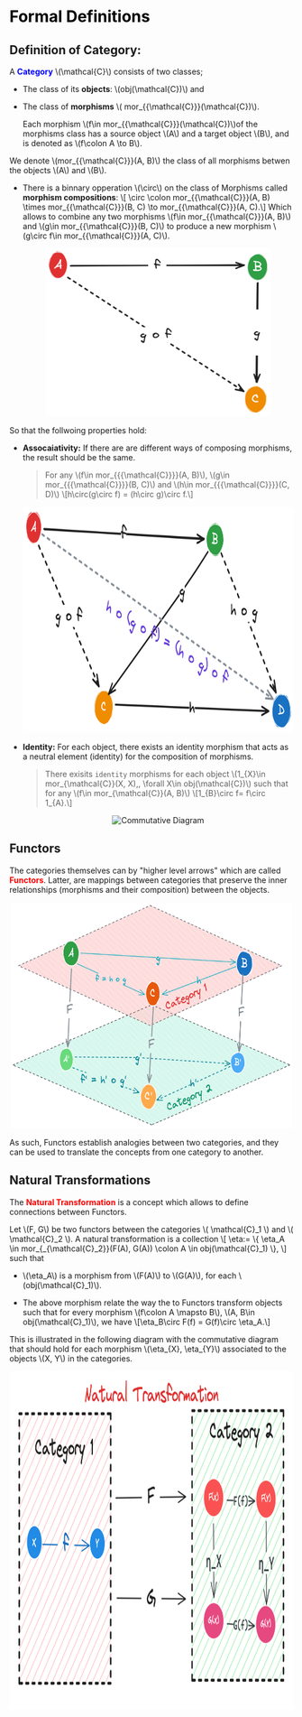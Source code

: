 # <span style="color: black;">**Formal Definitions**</span>


## **Definition of Category**:

A <span style="color: blue;">**Category**</span> \\(\mathcal{C}\\) consists of two classes; 

- The class of its **objects**: \\(obj(\mathcal{C})\\) and 

- The class of **morphisms** \\( mor_{{\mathcal{C}}}(\mathcal{C})\\).
  
  Each morphism \\(f\in mor_{{\mathcal{C}}}(\mathcal{C})\\)of the morphisms class has a source object \\(A\\) and a target object \\(B\\), and is denoted as \\(f\colon A \to B\\). 
  
We denote \\(mor_{{\mathcal{C}}}(A, B)\\) the class of all morphisms betwen the objects \\(A\\) and \\(B\\).

- There is a binnary opperation \\(\circ\\) on the class of Morphisms called **morphism compositions**:
  \\[ \circ \colon mor_{{\mathcal{C}}}(A, B) \times mor_{{\mathcal{C}}}(B, C) \to mor_{{\mathcal{C}}}(A, C).\\] 
  Which allows to combine any two morphisms \\(f\in mor_{{\mathcal{C}}}(A, B)\\) and \\(g\in mor_{{\mathcal{C}}}(B, C)\\) to  produce a new morphism \\(g\circ f\in mor_{{\mathcal{C}}}(A, C)\\).
  
    <div align=center>
    <img src="./img/intro_to_category/commutative_diagram.png" width="400px" hight="100px">
    </div>

So that the follwoing properties hold:

- **Assocaiativity:** If there are are different ways of composing morphisms, the result should be the same.

    > For any \\(f\in mor_{{{\mathcal{C}}}}(A, B)\\), \\(g\in mor_{{{\mathcal{C}}}}(B, C)\\) and \\(h\in mor_{{{\mathcal{C}}}}(C, D)\\)
    \\[h\circ(g\circ f) = (h\circ g)\circ f.\\]

    <div style="text-align: center;">
    <img src="./img/intro_to_category/Associativity.png" alt="Commutative Diagram" width="500" height="400">
    <div>

- **Identity:** For each object, there exists an identity morphism that acts as a neutral element (identity) for the composition of morphisms.

    > There exisits `identity` morphisms for each object \\(1_{X}\in mor_{\mathcal{C}}(X, X),\, \forall X\in obj(\mathcal{C})\\) 
    such that for any \\(f\in mor_{\mathcal{C}}(A, B)\\) \\[1_{B}\circ f= f\circ 1_{A}.\\]

    <div style="text-align: center;">
    <img src="./img/intro_to_category/Identities3.png" alt="Commutative Diagram" width="500" height="400">
    <div>



## **Functors**

The categories themselves can by "higher level arrows" which are called <span style="color: red;">**Functors**</span>. Latter, are mappings between categories that preserve the inner relationships (morphisms and their composition) between the objects.

<div style="text-align: center;">
    <img src="./img/intro_to_category/functor_diag.png" alt="Commutative Diagram" width="500" height="400">
</div>

As such, Functors establish analogies between two categories, and they can be used to translate the concepts from one category to another.

## **Natural Transformations**

The <span style="color: red;">**Natural Transformation**</span> is a concept which allows to define connections between Functors.

Let \\(F, G\\) be two functors between the categories \\( \mathcal{C}_1 \\) and \\( \mathcal{C}_2 \\).
A natural transformation is a collection
\\[
  \eta:= \\{ 
    \eta_A \in
    mor\_{\_{\mathcal{C}_2}}(F(A), G(A))
    \colon A \in obj(\mathcal{C}_1) 
    \\},
\\]
such that

- \\(\eta_A\\) is a morphism from \\(F(A)\\) to \\(G(A)\\), for each \\(obj(\mathcal{C}_1)\\).
  
- The above morphism relate the way the to Functors transform objects such that for every morphism \\(f\colon A \mapsto B\\), \\(A, B\in obj(\mathcal{C}_1)\\), we have
\\[\eta_B\circ F(f) = G(f)\circ \eta_A.\\]

This is illustrated in the following diagram with the commutative diagram that should hold for each morphism \\(\eta_{X}, \eta_{Y}\\) associated to the objects \\(X, Y\\) in the categories.

<div style="text-align: center;"> <img src="./img/intro_to_category/Natural_Transformation3.3.png" alt="Commutative Diagram" width="800" height="600"> </div>
